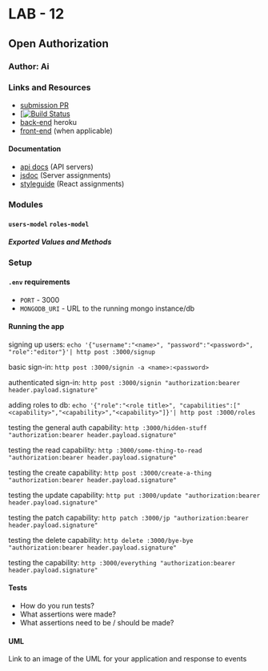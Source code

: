 # LAB - 12

## Open Authorization

### Author: Ai

### Links and Resources
* [submission PR](https://github.com/401-advanced-javascript-aimurphy/12-Oauth/pull/)
* [[![Build Status]()]()
* [back-end](http://xyz.com) heroku
* [front-end](http://xyz.com) (when applicable)

#### Documentation
* [api docs](http://xyz.com) (API servers)
* [jsdoc](http://xyz.com) (Server assignments)
* [styleguide](http://xyz.com) (React assignments)

### Modules
#### `users-model` `roles-model`
##### Exported Values and Methods

### Setup
#### `.env` requirements
* `PORT` - 3000
* `MONGODB_URI` - URL to the running mongo instance/db

#### Running the app
signing up users:
`echo '{"username":"<name>", "password":"<password>", "role":"editor"}'| http post :3000/signup`

basic sign-in:
`http post :3000/signin -a <name>:<password>`

authenticated sign-in:
`http post :3000/signin "authorization:bearer header.payload.signature"`

adding roles to db:
`echo '{"role":"<role title>", "capabilities":["<capability>","<capability>","<capability>"]}'| http post :3000/roles`

testing the general auth capability:
`http :3000/hidden-stuff "authorization:bearer header.payload.signature"`

testing the read capability:
`http :3000/some-thing-to-read "authorization:bearer header.payload.signature"`

testing the create capability:
`http post :3000/create-a-thing "authorization:bearer header.payload.signature"`

testing the update capability:
`http put :3000/update "authorization:bearer header.payload.signature"`

testing the patch capability:
`http patch :3000/jp "authorization:bearer header.payload.signature"`

testing the delete capability:
`http delete :3000/bye-bye "authorization:bearer header.payload.signature"`

testing the capability:
`http :3000/everything "authorization:bearer header.payload.signature"`
  
#### Tests
* How do you run tests?
* What assertions were made?
* What assertions need to be / should be made?

#### UML
Link to an image of the UML for your application and response to events
